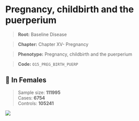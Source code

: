 # Pregnancy, childbirth and the puerperium

> **Root:** Baseline Disease  

> **Chapter:** Chapter XV- Pregnancy  

> **Phenotype:** Pregnancy, childbirth and the puerperium  

> **Code:** `O15_PREG_BIRTH_PUERP`

## 👩 In Females  
> Sample size: **111995**  
> Cases: **6754**  
> Controls: **105241**
<img src="/Disease/Figures/ALL/Baseline/O15_PREG_BIRTH_PUERP.png"/>
<CsvTable src="/Disease/Data/ALL/Baseline/LG_O15_PREG_BIRTH_PUERP.csv" label="🔍 View full results" />
